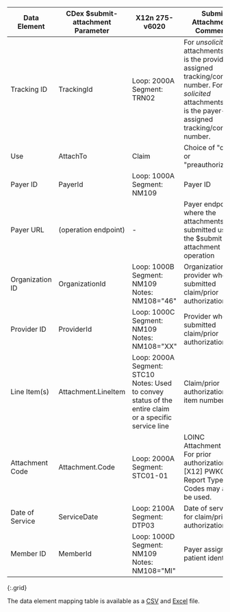 <!-- attachments_to_275.md
  *****************************************************************************************************
  *                                  WARNING: DO NOT EDIT THIS FILE                                   *
  *                                                                                                   *
  * This file is generated by csv_to_markdown_tabler.ipynb. Any edits you make to this file will be   *
  * overwritten                                                                                       *
  * To change the contents of this file, edit input/images/data-element-mapping.csv                     *
  *****************************************************************************************************
  -->

| Data Element | CDex $submit-attachment Parameter | X12n 275-v6020 | Submit Attachments Comments |
|-------|----|---------|--------------|
| Tracking ID | TrackingId | Loop: 2000A Segment: TRN02 | For *unsolicited* attachments, this is the provider-assigned tracking/control number. For *solicited* attachments, this is the payer-assigned tracking/control number. |
| Use | AttachTo | Claim | Choice of "claim" or "preauthorization" |
| Payer ID | PayerId | Loop: 1000A Segment: NM109 | Payer ID |
| Payer URL | (operation endpoint) | - | Payer endpoint where the attachments are submitted using the $submit-attachment operation |
| Organization ID | OrganizationId | Loop: 1000B Segment: NM109 Notes: NM108="46" | Organization of provider who submitted claim/prior authorization |
| Provider ID | ProviderId | Loop: 1000C Segment: NM109 Notes: NM108="XX" | Provider who submitted claim/prior authorization |
| Line Item(s) | Attachment.LineItem | Loop: 2000A Segment: STC10 Notes: Used to convey status of the entire claim or a specific service line | Claim/prior authorization line item numbers |
| <span class="bg-success" markdown="1">Attachment Code<!-- new-content --> | Attachment.Code | Loop: 2000A Segment: STC01-01 | <span class="bg-success" markdown="1">LOINC Attachment Code. For prior authorization, [X12] PWK01 Report Type Codes may also be used</span><!-- new-content -->. |
| Date of Service | ServiceDate | Loop: 2100A Segment: DTP03 | Date of service for claim/prior authorization |
| Member ID | MemberId | Loop: 1000D Segment: NM109 Notes: NM108="MI" | Payer assigned patient identifier |
{:.grid}

The data element mapping table is available as a [CSV](data-element-mapping.csv) and [Excel](data-element-mapping.xlsx) file.
